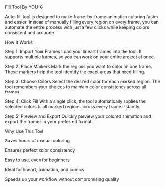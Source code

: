 Fill Tool By YOU-G

Auto-fill tool is designed to make frame-by-frame animation coloring faster and easier. Instead of manually filling every region on every frame, you can automate the entire process with just a few clicks while keeping colors consistent and accurate.

How It Works

Step 1: Import Your Frames
Load your lineart frames into the tool. It supports multiple frames, so you can work on your entire project at once.

Step 2: Place Markers
Mark the regions you want to color on one frame. These markers help the tool identify the exact areas that need filling.

Step 3: Choose Colors
Select the desired color for each marked region. The tool remembers your choices to maintain color consistency across all frames.

Step 4: Click Fill
With a single click, the tool automatically applies the selected colors to all marked regions across every frame instantly.

Step 5: Preview and Export
Quickly preview your colored animation and export the frames in your preferred format.

Why Use This Tool

Saves hours of manual coloring

Ensures perfect color consistency

Easy to use, even for beginners

Ideal for lineart, animation, and comics

Speeds up your workflow without compromising quality
